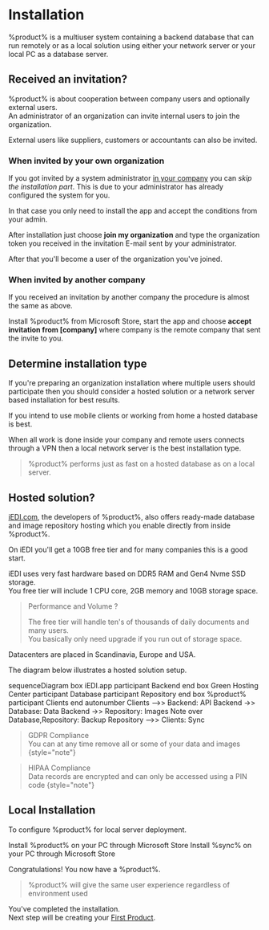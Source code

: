 # Installation

%product% is a multiuser system containing a backend database that can run remotely
or as a local solution using either your network server or your local PC as a database server.

## Received an invitation?

%product% is about cooperation between company users and optionally external users.  
An administrator of an organization can invite internal users to join the organization.

External users like suppliers, customers or accountants can also be invited.

### When invited by your own organization

If you got invited by a system administrator <u>in your company</u> you can *skip the installation part*.
This is due to your administrator has already configured the system for you.

In that case you only need to install the app and accept the conditions from your admin.

After installation just choose **join my organization** and type the organization token
you received in the invitation E-mail sent by your administrator.

After that you'll become a user of the organization you've joined.

### When invited by another company

If you received an invitation by another company the procedure is almost the same as above.

Install %product% from Microsoft Store, start the app and choose **accept invitation from [company]** where company is the remote
company that sent the invite to you.

## Determine installation type

If you're preparing an organization installation where multiple users should participate then you
should consider a hosted solution or a network server based installation for best results.

If you intend to use mobile clients or working from home a hosted database is best.

When all work is done inside your company and remote users connects through a VPN then a local
network server is the best installation type.

> %product% performs just as fast on a hosted database as on a local server.

## Hosted solution?

[iEDI.com](https://iedi.com/), the developers of %product%, also offers ready-made database and image repository hosting 
which you enable directly from inside %product%.

On iEDI you'll get a 10GB free tier and for many companies this is a good start.

iEDI uses very fast hardware based on DDR5 RAM and Gen4 Nvme SSD storage.  
You free tier will include 1 CPU core, 2GB memory and 10GB storage space.

> Performance and Volume ?
>
> The free tier will handle ten's of thousands of daily documents and many users.  
> You basically only need upgrade if you run out of storage space.

Datacenters are placed in Scandinavia, Europe and USA.

The diagram below illustrates a hosted solution setup.

<code-block lang="mermaid">
sequenceDiagram
    box iEDI.app
    participant Backend
    end
    box Green Hosting Center
    participant Database
    participant Repository
    end
    box %product%
    participant Clients
    end
    autonumber
    Clients -->> Backend: API
    Backend ->> Database: Data
    Backend ->> Repository: Images
    Note over Database,Repository: Backup
    Repository -->> Clients: Sync
</code-block>

> GDPR Compliance  
> You can at any time remove all or some of your data and images
{style="note"}

> HIPAA Compliance  
> Data records are encrypted and can only be accessed using a PIN code
{style="note"}

## Local Installation

<procedure title="Configure installation">
    <p>To configure %product% for local server deployment.</p>
    <step>Install %product% on your PC through Microsoft Store</step>
    <step>Install %sync% on your PC through Microsoft Store</step>
    <p>Congratulations! You now have a %product%.</p>
</procedure>

> %product% will give the same user experience regardless of environment used

You've completed the installation.  
Next step will be creating your [First Product](create-products.md).
